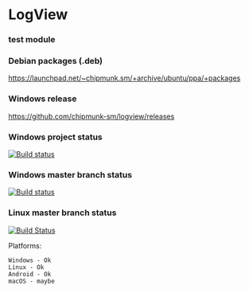 # LogView
### test module 

### Debian packages (.deb)
https://launchpad.net/~chipmunk.sm/+archive/ubuntu/ppa/+packages

### Windows release
https://github.com/chipmunk-sm/logview/releases


### Windows project status
[![Build status](https://ci.appveyor.com/api/projects/status/0nfvysyxg3m3omkc?svg=true)](https://ci.appveyor.com/project/chipmunk-sm/logview)

### Windows master branch status
[![Build status](https://ci.appveyor.com/api/projects/status/0nfvysyxg3m3omkc/branch/master?svg=true)](https://ci.appveyor.com/project/chipmunk-sm/logview/branch/master)

### Linux master branch status
[![Build Status](https://travis-ci.org/chipmunk-sm/logview.svg?branch=master)](https://travis-ci.org/chipmunk-sm/logview)



Platforms:

```
Windows - Ok
Linux - Ok
Android - Ok
macOS - maybe
```
